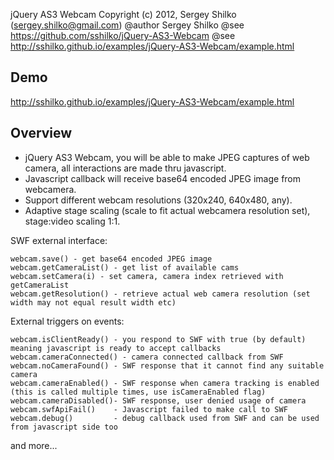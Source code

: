 
jQuery AS3 Webcam
Copyright (c) 2012, Sergey Shilko (sergey.shilko@gmail.com)
@author Sergey Shilko
@see https://github.com/sshilko/jQuery-AS3-Webcam
@see http://sshilko.github.io/examples/jQuery-AS3-Webcam/example.html


## Demo
http://sshilko.github.io/examples/jQuery-AS3-Webcam/example.html

## Overview

* jQuery AS3 Webcam, you will be able to make JPEG captures of web camera, all interactions are made thru javascript.
* Javascript callback will receive base64 encoded JPEG image from webcamera.
* Support different webcam resolutions (320x240, 640x480, any).
* Adaptive stage scaling (scale to fit actual webcamera resolution set), stage:video scaling 1:1.

SWF external interface:
```
webcam.save() - get base64 encoded JPEG image
webcam.getCameraList() - get list of available cams
webcam.setCamera(i) - set camera, camera index retrieved with getCameraList
webcam.getResolution() - retrieve actual web camera resolution (set width may not equal result width etc)
```


External triggers on events:
```
webcam.isClientReady() - you respond to SWF with true (by default) meaning javascript is ready to accept callbacks
webcam.cameraConnected() - camera connected callback from SWF
webcam.noCameraFound() - SWF response that it cannot find any suitable camera
webcam.cameraEnabled() - SWF response when camera tracking is enabled (this is called multiple times, use isCameraEnabled flag)
webcam.cameraDisabled()- SWF response, user denied usage of camera
webcam.swfApiFail()    - Javascript failed to make call to SWF
webcam.debug()         - debug callback used from SWF and can be used from javascript side too
```
and more...
